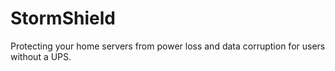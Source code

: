 # StormShield
Protecting your home servers from power loss and data corruption for users without a UPS.
